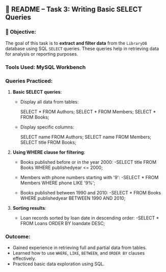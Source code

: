 ## 📄 README – Task 3: Writing Basic SELECT Queries

### 📝 Objective:
The goal of this task is to **extract and filter data** from the `LibraryDB` database using SQL `SELECT` queries. 
These queries help in retrieving data for analysis or reporting purposes.

###  Tools Used: MySQL Workbench

###  Queries Practiced:

1. **Basic SELECT queries**:

   * Display all data from tables:

     SELECT * FROM Authors;
     SELECT * FROM Members;
     SELECT * FROM Books;
  
   * Display specific columns:

     SELECT name FROM Authors;
     SELECT name FROM Members;
     SELECT title FROM Books;

2. **Using WHERE clause for filtering**:

   * Books published before or in the year 2000:
     -SELECT title FROM Books WHERE publishedyear <= 2000;

   * Members with phone numbers starting with '9':
     -SELECT * FROM Members WHERE phone LIKE '9%';
    
   * Books published between 1990 and 2010:
     -SELECT * FROM Books WHERE publishedyear BETWEEN 1990 AND 2010;
   

3. **Sorting results**:

   * Loan records sorted by loan date in descending order:
     -SELECT * FROM Loans ORDER BY loandate DESC;


###  Outcome:

* Gained experience in retrieving full and partial data from tables.
* Learned how to use `WHERE`, `LIKE`, `BETWEEN`, and `ORDER BY` clauses effectively.
* Practiced basic data exploration using SQL.
